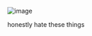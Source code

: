 ![image](https://github.com/MedicMedic/Marianne-s-Insane-Ramblings/assets/142379309/644dd53b-161b-4b0e-8a4b-c0d810ddfeda)

honestly hate these things
